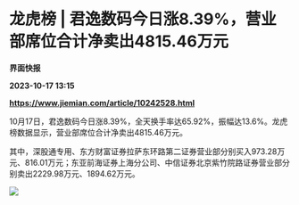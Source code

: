 # 龙虎榜 | 君逸数码今日涨8.39%，营业部席位合计净卖出4815.46万元
**界面快报**

**2023-10-17 13:15**

**https://www.jiemian.com/article/10242528.html**

10月17日，君逸数码今日涨8.39%，全天换手率达65.92%，振幅达13.6%。龙虎榜数据显示，营业部席位合计净卖出4815.46万元。

其中，深股通专用、东方财富证券拉萨东环路第二证券营业部分别买入973.28万元、816.01万元；东亚前海证券上海分公司、中信证券北京紫竹院路证券营业部分别卖出2229.98万元、1894.62万元。

![](https://img2.jiemian.com/101/original/20231017/169754789349610400_a700xH.png)